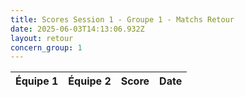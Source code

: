 ```yaml
---
title: Scores Session 1 - Groupe 1 - Matchs Retour
date: 2025-06-03T14:13:06.932Z
layout: retour
concern_group: 1
---
```




| Équipe 1 | Équipe 2 | Score | Date |
|----------|----------|-------|------|


